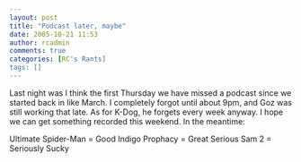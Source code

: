 ```yaml
---
layout: post
title: "Podcast later, maybe"
date: 2005-10-21 11:53
author: rcadmin
comments: true
categories: [RC's Rants]
tags: []
---
```

Last night was I think the first Thursday we have missed a podcast since we started back in like March. I completely forgot until about 9pm, and Goz was still working that late. As for K-Dog, he forgets every week anyway. I hope we can get something recorded this weekend. In the meantime:

Ultimate Spider-Man  = Good
Indigo Prophacy = Great
Serious Sam 2 = Seriously Sucky
